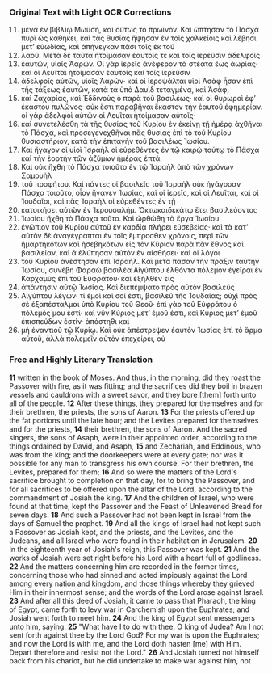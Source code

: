 ### Original Text with Light OCR Corrections

11. μένα ἐν βιβλίῳ Μωϋσῆ, καὶ οὕτως τὸ πρωϊνόν. Καὶ ὤπτησαν τὸ Πάσχα πυρὶ ὡς καθήκει, καὶ τὰς θυσίας ἤψησαν ἐν τοῖς χαλκείοις καὶ λέβησι μετ’ εὐωδίας, καὶ ἀπήνεγκαν πᾶσι τοῖς ἐκ τοῦ
12. λαοῦ. Μετὰ δὲ ταῦτα ἡτοίμασαν ἑαυτοῖς τε καὶ τοῖς ἱερεῦσιν ἀδελφοῖς
13. ἑαυτῶν, υἱοῖς Ἀαρών. Οἱ γὰρ ἱερεῖς ἀνέφερον τὰ στέατα ἕως ἀωρίας· καὶ οἱ Λευῖται ἡτοίμασαν ἑαυτοῖς καὶ τοῖς ἱερεῦσιν
14. ἀδελφοῖς αὑτῶν, υἱοῖς Ἀαρών· καὶ οἱ ἱεροψάλται υἱοὶ Ἀσὰφ ἦσαν ἐπὶ τῆς τάξεως ἑαυτῶν, κατὰ τὰ ὑπὸ Δαυὶδ τεταγμένα, καὶ Ἀσάφ,
15. καὶ Ζαχαρίας, καὶ Ἐδδινοὺς ὁ παρὰ τοῦ βασιλέως· καὶ οἱ θυρωροὶ ἐφ’ ἑκάστου πυλῶνος· οὐκ ἔστι παραβῆναι ἕκαστον τὴν ἑαυτοῦ ἐφημερίαν. οἱ γὰρ ἀδελφοὶ αὑτῶν οἱ Λευῖται ἡτοίμασαν αὐτοῖς·
16. καὶ συνετελέσθη τὰ τῆς θυσίας τοῦ Κυρίου ἐν ἐκείνῃ τῇ ἡμέρᾳ ἀχθῆναι τὸ Πάσχα, καὶ προσεγενεχθῆναι πᾶς θυσίας ἐπὶ τὸ τοῦ Κυρίου θυσιαστήριον, κατὰ τὴν ἐπιταγὴν τοῦ βασιλέως Ἰωσίου.
17. Καὶ ἤγαγον οἱ υἱοὶ Ἰσραὴλ οἱ εὑρεθέντες ἐν τῷ καιρῷ τούτῳ τὸ Πάσχα καὶ τὴν ἑορτὴν τῶν ἀζύμων ἡμέρας ἑπτά.
18. Καὶ οὐκ ἤχθη τὸ Πάσχα τοιοῦτο ἐν τῷ Ἰσραὴλ ἀπὸ τῶν χρόνων Σαμουὴλ
19. τοῦ προφήτου. Καὶ πάντες οἱ βασιλεῖς τοῦ Ἰσραὴλ οὐκ ἠγάγοσαν Πάσχα τοιοῦτο, οἷον ἤγαγεν Ἰωσίας, καὶ οἱ ἱερεῖς, καὶ οἱ Λευῖται, καὶ οἱ Ἰουδαῖοι, καὶ πᾶς Ἰσραὴλ οἱ εὑρεθέντες ἐν τῇ
20. κατοικήσει αὑτῶν ἐν Ἱερουσαλήμ. Ὀκτωκαιδεκάτῳ ἔτει βασιλεύοντος
21. Ἰωσίου ἤχθη τὸ Πάσχα τοῦτο. Καὶ ὠρθώθη τὰ ἔργα Ἰωσίου
22. ἐνώπιον τοῦ Κυρίου αὐτοῦ ἐν καρδίᾳ πλήρει εὐσεβείας· καὶ τὰ κατ’ αὐτὸν δὲ ἀναγέγραπται ἐν τοῖς ἔμπροσθεν χρόνοις, περὶ τῶν ἡμαρτηκότων καὶ ἠσεβηκότων εἰς τὸν Κύριον παρὰ πᾶν ἔθνος καὶ βασιλείαν, καὶ ἃ ἐλύπησαν αὐτὸν ἐν αἰσθήσει· καὶ οἱ λόγοι
23. τοῦ Κυρίου ἀνέστησαν ἐπὶ Ἰσραήλ. Καὶ μετὰ πᾶσαν τὴν πρᾶξιν ταύτην Ἰωσίου, συνέβη Φαραὼ βασιλέα Αἰγύπτου ἐλθόντα πόλεμον ἐγεῖραι ἐν Καρχαμὺς ἐπὶ τοῦ Εὐφράτου· καὶ ἐξῆλθεν εἰς
24. ἀπάντησιν αὑτῷ Ἰωσίας. Καὶ διεπέμψατο πρὸς αὑτὸν βασιλεὺς
25. Αἰγύπτου λέγων· τί ἐμοὶ καὶ σοί ἐστι, βασιλεῦ τῆς Ἰουδαίας; οὐχὶ πρὸς σὲ ἐξαπέσταλμαι ὑπὸ Κυρίου τοῦ Θεοῦ· ἐπὶ γὰρ τοῦ Εὐφράτου ὁ πόλεμός μου ἐστί· καὶ νῦν Κύριος μετ’ ἐμοῦ ἐστι, καὶ Κύριος μετ’ ἐμοῦ ἐπισπεύδων ἐστίν· ἀπόστηθι καὶ
26. μὴ ἐναντιοῦ τῷ Κυρίῳ. Καὶ οὐκ ἀπέστρεψεν ἑαυτὸν Ἰωσίας ἐπὶ τὸ ἅρμα αὐτοῦ, ἀλλὰ πολεμεῖν αὐτὸν ἐπεχείρει, οὐ

### Free and Highly Literary Translation

**11** written in the book of Moses. And thus, in the morning, did they roast the Passover with fire, as it was fitting; and the sacrifices did they boil in brazen vessels and cauldrons with a sweet savor, and they bore [them] forth unto all of the people.
**12** After these things, they prepared for themselves and for their brethren, the priests, the sons of Aaron.
**13** For the priests offered up the fat portions until the late hour; and the Levites prepared for themselves and for the priests,
**14** their brethren, the sons of Aaron. And the sacred singers, the sons of Asaph, were in their appointed order, according to the things ordained by David, and Asaph,
**15** and Zechariah, and Eddinous, who was from the king; and the doorkeepers were at every gate; nor was it possible for any man to transgress his own course. For their brethren, the Levites, prepared for them;
**16** And so were the matters of the Lord's sacrifice brought to completion on that day, for to bring the Passover, and for all sacrifices to be offered upon the altar of the Lord, according to the commandment of Josiah the king.
**17** And the children of Israel, who were found at that time, kept the Passover and the Feast of Unleavened Bread for seven days.
**18** And such a Passover had not been kept in Israel from the days of Samuel the prophet.
**19** And all the kings of Israel had not kept such a Passover as Josiah kept, and the priests, and the Levites, and the Judeans, and all Israel who were found in their habitation in Jerusalem.
**20** In the eighteenth year of Josiah's reign, this Passover was kept.
**21** And the works of Josiah were set right before his Lord with a heart full of godliness.
**22** And the matters concerning him are recorded in the former times, concerning those who had sinned and acted impiously against the Lord among every nation and kingdom, and those things whereby they grieved Him in their innermost sense; and the words of the Lord arose against Israel.
**23** And after all this deed of Josiah, it came to pass that Pharaoh, the king of Egypt, came forth to levy war in Carchemish upon the Euphrates; and Josiah went forth to meet him.
**24** And the king of Egypt sent messengers unto him, saying:
**25** "What have I to do with thee, O king of Judea? Am I not sent forth against thee by the Lord God? For my war is upon the Euphrates; and now the Lord is with me, and the Lord doth hasten [me] with Him. Depart therefore and resist not the Lord."
**26** And Josiah turned not himself back from his chariot, but he did undertake to make war against him, not